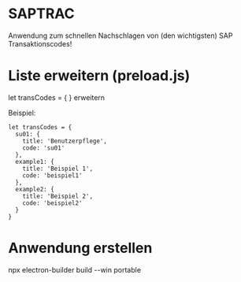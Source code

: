 # SAPTRAC
Anwendung zum schnellen Nachschlagen von (den wichtigsten) SAP Transaktionscodes!

# Liste erweitern (preload.js)
let transCodes = { } erweitern

Beispiel:

```
let transCodes = {
  su01: {
    title: 'Benutzerpflege', 
    code: 'su01'
  },
  example1: {
    title: 'Beispiel 1',
    code: 'beispiel1'
  },
  example2: {
    title: 'Beispiel 2',
    code: 'beispiel2'
  }
}
```

# Anwendung erstellen
npx electron-builder build --win portable
